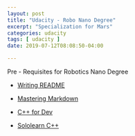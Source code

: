 ```yaml
---
layout: post
title: "Udacity - Robo Nano Degree"
excerpt: "Specialization for Mars"
categories: udacity
tags: [ udacity ]
date: 2019-07-12T08:08:50-04:00

---
```



Pre - Requisites for Robotics Nano Degree

* [Writing README](https://eu.udacity.com/course/writing-readmes--ud7770)

* [Mastering Markdown](https://guides.github.com/features/mastering-markdown/)

* [C++ for Dev](https://eu.udacity.com/course/c-for-programmers--ud210)

* [Sololearn C++](https://www.sololearn.com/Course/CPlusPlus/)
